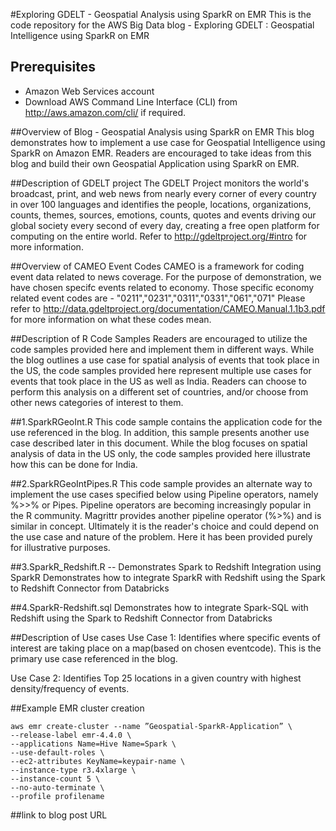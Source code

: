 #Exploring GDELT - Geospatial Analysis using SparkR on EMR
This is the code repository for the AWS Big Data blog  - Exploring GDELT : Geospatial Intelligence using SparkR on EMR

## Prerequisites
  - Amazon Web Services account
  - Download AWS Command Line Interface (CLI) from http://aws.amazon.com/cli/ if required.

##Overview of Blog - Geospatial Analysis using SparkR on EMR
This blog demonstrates how to implement a use case for Geospatial Intelligence using SparkR on Amazon EMR. Readers are encouraged to take ideas from this blog and build their own Geospatial Application using SparkR on EMR.


##Description of GDELT project
The GDELT Project monitors the world's broadcast, print, and web news from nearly every corner of every country in over 100 languages and identifies the people, locations, organizations, counts, themes, sources, emotions, counts, quotes and events driving our global society every second of every day, creating a free open platform for computing on the entire world.
Refer to http://gdeltproject.org/#intro for more information.

##Overview of CAMEO Event Codes
CAMEO is a framework for coding event data related to news coverage. For the purpose of demonstration, we have chosen specifc events related to economy. Those specific economy related event codes are - "0211","0231","0311","0331","061","071"
Please refer to http://data.gdeltproject.org/documentation/CAMEO.Manual.1.1b3.pdf for more information on what these codes mean.

##Description of R Code Samples
Readers are encouraged to utilize the code samples provided here and implement them in different ways. While the blog outlines a use case for spatial analysis of events that took place in the US, the code samples provided here represent multiple use cases for events that took place in the US as well as India. Readers can choose to perform this analysis on a different set of countries, and/or choose from other news categories of interest to them. 

##1.SparkRGeoInt.R
This code sample contains the application code for the use referenced in the blog. In addition, this sample presents another use case described later in this document. While the blog focuses on spatial analysis of data in the US only, the code samples provided here illustrate how this can be done for India. 

##2.SparkRGeoIntPipes.R
This code sample provides an alternate way to implement the use cases specified below using Pipeline operators, namely %>>% or Pipes. Pipeline operators are becoming increasingly popular in the R community. Magrittr provides another pipeline operator (%>%) and is similar in concept. Ultimately it is the reader's choice and could depend on the use case and nature of the problem. Here it has been provided purely for illustrative purposes.

##3.SparkR_Redshift.R  -- Demonstrates Spark to Redshift Integration using SparkR
Demonstrates how to integrate SparkR with Redshift using the Spark to Redshift Connector from Databricks

##4.SparkR-Redshift.sql
Demonstrates how to integrate Spark-SQL with Redshift using the Spark to Redshift Connector from Databricks

##Description of Use cases
Use Case 1: Identifies where specific events of interest are taking place on a map(based on chosen eventcode). This is the primary use case referenced in the blog.

Use Case 2: Identifies Top 25 locations in a given country with highest density/frequency of events.

##Example EMR cluster creation
```
aws emr create-cluster --name ”Geospatial-SparkR-Application” \
--release-label emr-4.4.0 \
--applications Name=Hive Name=Spark \
--use-default-roles \
--ec2-attributes KeyName=keypair-name \
--instance-type r3.4xlarge \
--instance-count 5 \
--no-auto-terminate \
--profile profilename
```

##link to blog post URL


